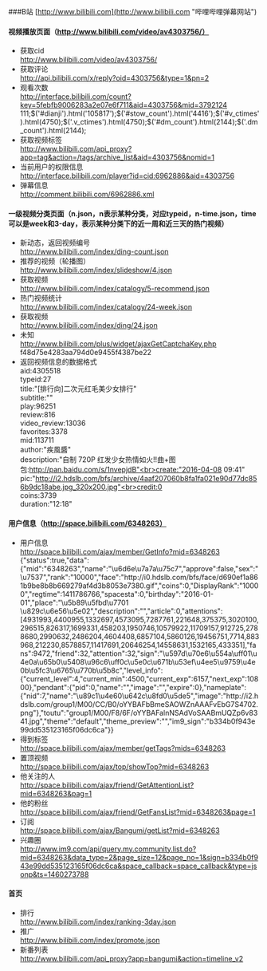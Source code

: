 ###B站 [http://www.bilibili.com](http://www.bilibili.com "哔哩哔哩弹幕网站")
#### 视频播放页面（http://www.bilibili.com/video/av4303756/）
* 获取cid<br>http://www.bilibili.com/video/av4303756/<br><script type='text/javascript'>EmbedPlayer('player', "http://static.hdslb.com/play.swf", "cid=6962886&aid=4303756");</script>
* 获取评论 <br>http://api.bilibili.com/x/reply?oid=4303756&type=1&pn=2<br>
* 观看次数 <br>http://interface.bilibili.com/count?key=5febfb9006283a2e07e6f711&aid=4303756&mid=3792124<br> 111;$('#dianji').html('105817');$('#stow_count').html('4416');$('#v_ctimes').html(4750);$('.v_ctimes').html(4750);$('#dm_count').html(2144);$('.dm_count').html(2144);
* 获取视频标签<br>http://www.bilibili.com/api_proxy?app=tag&action=/tags/archive_list&aid=4303756&nomid=1
* 当前用户的权限信息<br>http://interface.bilibili.com/player?id=cid:6962886&aid=4303756<br>
* 弹幕信息<br>http://comment.bilibili.com/6962886.xml

#### 一级视频分类页面（n.json，n表示某种分类，对应typeid，n-time.json，time可以是week和3-day，表示某种分类下的近一周和近三天的热门视频）
* 新动态，返回视频编号<br>http://www.bilibili.com/index/ding-count.json
* 推荐的视频（轮播图）<br>http://www.bilibili.com/index/slideshow/4.json
* 获取视频<br>http://www.bilibili.com/index/catalogy/5-recommend.json
* 热门视频统计<br>http://www.bilibili.com/index/catalogy/24-week.json
* 获取视频<br>http://www.bilibili.com/index/ding/24.json
* 未知<br>http://www.bilibili.com/plus/widget/ajaxGetCaptchaKey.php<br>f48d75e4283aa794d0e9455f4387be22
* 返回视频信息的数据格式<br>aid:4305518<br>typeid:27<br>title:"[排行向]二次元红毛美少女排行"<br>subtitle:""<br>play:96251<br>review:816<br>video_review:13036<br>favorites:3378<br>mid:113711<br>author:"疾風醬"<br>description:"自制 720P 红发少女热情如火!!曲+图包:http://pan.baidu.com/s/1nvepjdB"<br>create:"2016-04-08 09:41"<br>pic:"http://i2.hdslb.com/bfs/archive/4aaf207060b8fa1fa021e90d77dc856b9dc18abe.jpg_320x200.jpg"<br>credit:0<br>coins:3739<br>duration:"12:18"

#### 用户信息（http://space.bilibili.com/6348263）
* 用户信息<br>http://space.bilibili.com/ajax/member/GetInfo?mid=6348263<br>{"status":true,"data":{"mid":"6348263","name":"\u6d6e\u7a7a\u75c7","approve":false,"sex":"\u7537","rank":"10000","face":"http:\/\/i0.hdslb.com\/bfs\/face\/d690ef1a861b9be8b8b669279af4d3b8053e7380.gif","coins":0,"DisplayRank":"10000","regtime":1411786766,"spacesta":0,"birthday":"2016-01-01","place":"\u5b89\u5fbd\u7701 \u829c\u6e56\u5e02","description":"","article":0,"attentions":[4931993,4400955,1332697,4573095,7287761,221648,375375,3020100,296515,826317,1699331,458203,1950746,10579922,11709157,912725,2788680,2990632,2486204,4604408,6857104,5860126,19456751,7714,883968,212230,8578857,11417691,20646254,14558631,1532165,433351],"fans":9472,"friend":32,"attention":32,"sign":"\u597d\u70e6\u554a\uff01\u4e0a\u65b0\u5408\u96c6\uff0c\u5e0c\u671b\u53ef\u4ee5\u9759\u4e0b\u5fc3\u6765\u770b\u5b8c","level_info":{"current_level":4,"current_min":4500,"current_exp":6157,"next_exp":10800},"pendant":{"pid":0,"name":"","image":"","expire":0},"nameplate":{"nid":7,"name":"\u89c1\u4e60\u642c\u8fd0\u5de5","image":"http:\/\/i2.hdslb.com\/group1\/M00\/CC\/B0\/oYYBAFbBmeSAOWZnAAAFvEbG7S4702.png"},"toutu":"group1\/M00\/F8\/6F\/oYYBAFalnNSAdVoSAABmUQZp6v8341.jpg","theme":"default","theme_preview":"","im9_sign":"b334b0f943e99dd535123165f06dc6ca"}}
* 得到标签<br>http://space.bilibili.com/ajax/member/getTags?mids=6348263
* 置顶视频<br>http://space.bilibili.com/ajax/top/showTop?mid=6348263
* 他关注的人<br>http://space.bilibili.com/ajax/friend/GetAttentionList?mid=6348263&pag=1
* 他的粉丝<br>http://space.bilibili.com/ajax/friend/GetFansList?mid=6348263&page=1
* 订阅<br>http://space.bilibili.com/ajax/Bangumi/getList?mid=6348263
* 兴趣圈<br>http://www.im9.com/api/query.my.community.list.do?mid=6348263&data_type=2&page_size=12&page_no=1&sign=b334b0f943e99dd535123165f06dc6ca&space_callback=space_callback&type=jsonp&ts=1460273788

#### 首页
* 排行<br>http://www.bilibili.com/index/ranking-3day.json
* 推广<br>http://www.bilibili.com/index/promote.json
* 新番列表<br>http://www.bilibili.com/api_proxy?app=bangumi&action=timeline_v2
